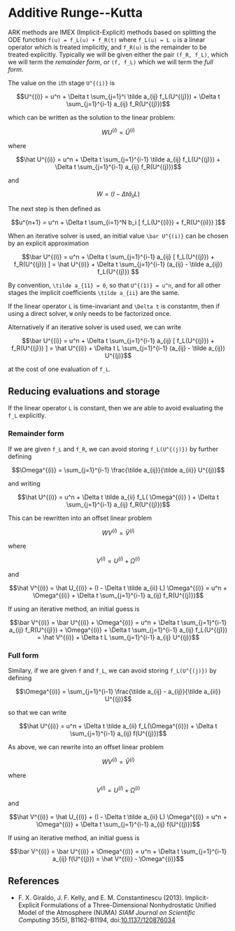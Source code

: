 # Additive Runge--Kutta

ARK methods are IMEX (Implicit-Explicit) methods   based on splitting the ODE function ``f(u) = f_L(u) + f_R(t)`` 
where ``f_L(u) = L u`` is a linear operator which is treated implicitly, and ``f_R(u)`` is the remainder to be
treated explicitly. Typically we will be given either the pair ``(f_R, f_L)``, which we will term the _remainder form_,
or ``(f, f_L)`` which we will term the _full form_. 

The value on the ``i``th stage ``U^{(i)}`` is
```math
U^{(i)} = u^n + \Delta t \sum_{j=1}^i \tilde a_{ij} f_L(U^{(j)}) 
              + \Delta t \sum_{j=1}^{i-1} a_{ij} f_R(U^{(j)})
```
which can be written as the solution to the linear problem:
```math
W U^{(i)} = \hat U^{(i)}
```
where
```math
\hat U^{(i)} = u^n + \Delta t \sum_{j=1}^{i-1} \tilde a_{ij} f_L(U^{(j)}) 
                                             + \Delta t \sum_{j=1}^{i-1} a_{ij} f_R(U^{(j)})
```
and
```math
W = (I - \Delta t \tilde a_{ii} L)
```

The next step is then defined as
```math
u^{n+1} = u^n + \Delta t \sum_{i=1}^N b_i [ f_L(U^{(i)}) + f_R(U^{(i)}) ]
```

When an iterative solver is used, an initial value ``\bar U^{(i)}`` can be chosen by an explicit approximation
```math
\bar U^{(i)} = u^n + \Delta t \sum_{j=1}^{i-1} a_{ij} [ f_L(U^{(j)}) + f_R(U^{(j)}) ]
            = \hat U^{(i)} + \Delta t \sum_{j=1}^{i-1} (a_{ij} - \tilde a_{ij})  f_L(U^{(j)}) 
```

By convention, ``\tilde a_{11} = 0``, so that ``U^{(1)} = u^n``, and for all other stages the implicit coefficients ``\tilde a_{ii}`` are the same. 

If the linear operator ``L`` is time-invariant and ``\Delta t`` is constantm, then if using a direct solver, ``W`` only needs to be factorized once.


Alternatively if an iterative solver is used used, we can write
```math
\bar U^{(i)} = u^n + \Delta t \sum_{j=1}^{i-1} a_{ij} [ f_L(U^{(j)}) + f_R(U^{(j)}) ]
            = \hat U^{(i)} + \Delta t  L \sum_{j=1}^{i-1} (a_{ij} - \tilde a_{ij})  U^{(j)}
```
at the cost of one evaluation of ``f_L``.

## Reducing evaluations and storage

If the linear operator ``L`` is constant, then we are able to avoid evaluating the ``f_L`` explicitly.

### Remainder form

If we are given ``f_L`` and ``f_R``, we can avoid storing ``f_L(U^{(j)})`` by further defining
```math
\Omega^{(i)} = \sum_{j=1}^{i-1} \frac{\tilde a_{ij}}{\tilde a_{ii}} U^{(j)}
```
and writing
```math
\hat U^{(i)} = u^n + \Delta t \tilde a_{ii} f_L( \Omega^{(i)} ) + \Delta t \sum_{j=1}^{i-1} a_{ij} f_R(U^{(j)})
```

This can be rewritten into an offset linear problem
```math
W V^{(i)} = \hat V^{(i)}
```
where
```math
V^{(i)} = U^{(i)} + \Omega^{(i)}
```
and
```math
\hat V^{(i)}
  = \hat U_{(i)} + (I - \Delta t \tilde a_{ii} L)  \Omega^{(i)} 
  = u^n + \Omega^{(i)} + \Delta t \sum_{j=1}^{i-1} a_{ij} f_R(U^{(j)})
```
If using an iterative method, an initial guess is
```math
\bar V^{(i)} = \bar U^{(i)} + \Omega^{(i)}
  = u^n + \Delta t \sum_{j=1}^{i-1} a_{ij} f_R(U^{(j)}) + \Omega^{(i)} + \Delta t \sum_{j=1}^{i-1} a_{ij} f_L(U^{(j)})
  = \hat V^{(i)} + \Delta t L \sum_{j=1}^{i-1} a_{ij} U^{(j)}
```

### Full form

Similary, if we are given ``f`` and ``f_L``, we can avoid storing ``f_L(U^{(j)})`` by defining
```math
\Omega^{(i)} = \sum_{j=1}^{i-1} \frac{\tilde a_{ij} - a_{ij}}{\tilde a_{ii}} U^{(j)}
```
so that we can write
```math
\hat U^{(i)} = u^n + \Delta t \tilde a_{ii} f_L(\Omega^{(i)}) + \Delta t \sum_{j=1}^{i-1} a_{ij} f(U^{(j)})
```

As above, we can rewrite into an offset linear problem
```math
W V^{(i)} = \hat V^{(i)}
```
where
```math
V^{(i)} = U^{(i)} + \Omega^{(i)}
```
and
```math
\hat V^{(i)} 
  = \hat U_{(i)} + (I - \Delta t \tilde a_{ii} L)  \Omega^{(i)} 
  = u^n + \Omega^{(i)} + \Delta t \sum_{j=1}^{i-1} a_{ij} f(U^{(j)})
```
If using an iterative method, an initial guess is
```math
\bar V^{(i)} = \bar U^{(i)} + \Omega^{(i)}
  = u^n + \Delta t \sum_{j=1}^{i-1} a_{ij} f(U^{(j)}) 
  = \hat V^{(i)} - \Omega^{(i)}
```


## References

* F. X. Giraldo, J. F. Kelly, and E. M. Constantinescu (2013). Implicit-Explicit Formulations of a Three-Dimensional Nonhydrostatic Unified Model of the Atmosphere (NUMA) _SIAM Journal on Scientific Computing_ 35(5), B1162-B1194, doi:[10.1137/120876034](https://doi.org/10.1137/120876034)
